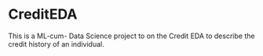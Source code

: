 # CreditEDA
This is a ML-cum- Data Science project to on the Credit EDA to describe the credit history of an individual.
